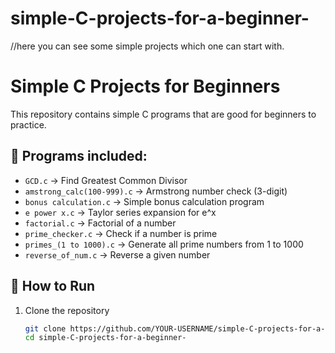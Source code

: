 # simple-C-projects-for-a-beginner-
//here you can see some simple projects which one can start with.
# Simple C Projects for Beginners

This repository contains simple C programs that are good for beginners to practice.

## 📂 Programs included:
- `GCD.c` → Find Greatest Common Divisor
- `amstrong_calc(100-999).c` → Armstrong number check (3-digit)
- `bonus calculation.c` → Simple bonus calculation program
- `e power x.c` → Taylor series expansion for e^x
- `factorial.c` → Factorial of a number
- `prime_checker.c` → Check if a number is prime
- `primes_(1 to 1000).c` → Generate all prime numbers from 1 to 1000
- `reverse_of_num.c` → Reverse a given number

## 🚀 How to Run
1. Clone the repository  
   ```bash
   git clone https://github.com/YOUR-USERNAME/simple-C-projects-for-a-beginner-.git
   cd simple-C-projects-for-a-beginner-

